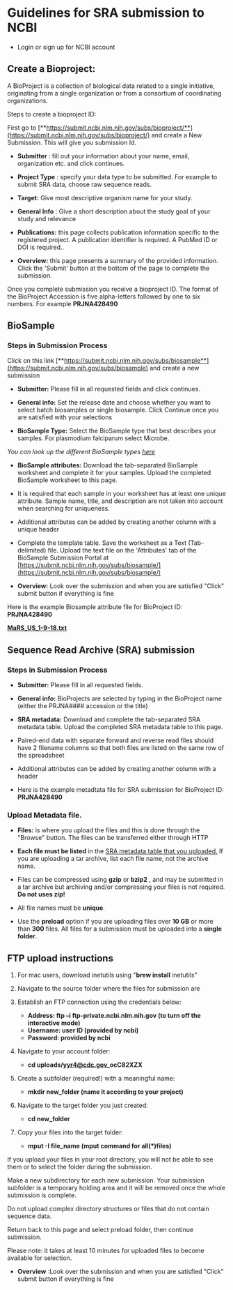 # **Guidelines for SRA submission to NCBI**

- Login or sign up for NCBI account

## Create a Bioproject:

A BioProject is a collection of biological data related to a single initiative, originating from a single organization or from a consortium of coordinating organizations.

Steps to create a bioproject ID:

First go to [**https://submit.ncbi.nlm.nih.gov/subs/bioproject/**](https://submit.ncbi.nlm.nih.gov/subs/bioproject/) and create a New Submission. This will give you submission Id.

  - **Submitter** : fill out your information about your name, email, organization etc. and click continues.

  - **Project Type** : specify your data type to be submitted. For example to submit SRA data, choose raw sequence reads.

  - **Target:** Give most descriptive organism name for your study.

  - **General Info** : Give a short description about the study goal of your study and relevance

  - **Publications:** this page collects publication information specific to the registered project. A publication identifier is required. A PubMed ID or DOI is required..

  - **Overview:** this page presents a summary of the provided information. Click the 'Submit' button at the bottom of the page to complete the submission.

Once you complete submission you receive a bioproject ID. The format of the BioProject Accession is five alpha-letters followed by one to six numbers. For example **PRJNA428490**

## BioSample

### Steps in Submission Process

Click on this link [**https://submit.ncbi.nlm.nih.gov/subs/biosample**](https://submit.ncbi.nlm.nih.gov/subs/biosample) and create a new submission

- **Submitter:** Please fill in all requested fields and click continues.

- **General info:** Set the release date and choose whether you want to select batch biosamples or single biosample. Click Continue once you are satisfied with your selections

- **BioSample Type:** Select the BioSample type that best describes your samples. For plasmodium falciparum select Microbe.

*You can look up the different BioSample types [here](https://submit.ncbi.nlm.nih.gov/biosample/template/)*

- **BioSample attributes:** Download the tab-separated BioSample worksheet and complete it for your samples. Upload the completed BioSample worksheet to this page.

- It is required that each sample in your worksheet has at least one unique attribute. Sample name, title, and description are not taken into account when searching for uniqueness.
- Additional attributes can be added by creating another column with a unique header
- Complete the template table. Save the worksheet as a Text (Tab-delimited) file. Upload the text file on the 'Attributes' tab of the BioSample Submission Portal at [https://submit.ncbi.nlm.nih.gov/subs/biosample/](https://submit.ncbi.nlm.nih.gov/subs/biosample/)

- **Overview:** Look over the submission and when you are satisfied "Click" submit button if everything is fine

Here is the example Biosample attribute file for BioProject ID: **PRJNA428490**

[**MaRS\_US\_1-9-18.txt**](https://submit.ncbi.nlm.nih.gov/api/2.0/files/bzlzwfuz/mars_us_1-9-18.txt/?format=attachment)

## Sequence Read Archive (SRA) submission

### Steps in Submission Process

- **Submitter:** Please fill in all requested fields.
- **General info:** BioProjects are selected by typing in the BioProject name (either the PRJNA#### accession or the title)
- **SRA metadata:** Download and complete the tab-separated SRA metadata table. Upload the completed SRA metadata table to this page.

- Paired-end data with separate forward and reverse read files should have 2 filename columns so that both files are listed on the same row of the spreadsheet
- Additional attributes can be added by creating another column with a header

- Here is the example metadtata file for SRA submission for BioProject ID: **PRJNA428490**

### Upload Metadata file.

- **Files:** is where you upload the files and this is done through the "Browse" button. The files can be transferred either through HTTP

- **Each file must be listed** in the [SRA metadata table that you uploaded.](https://submit.ncbi.nlm.nih.gov/api/2.0/files/?format=attachment) If you are uploading a tar archive, list each file name, not the archive name.
- Files can be compressed using  **gzip**  or  **bzip2** , and may be submitted in a tar archive but archiving and/or compressing your files is not required.  **Do not uses zip!**
- All file names must be  **unique**.

- Use the  **preload**  option if you are uploading files over  **10 GB**  or more than  **300**  files. All files for a submission must be uploaded into a  **single folder**.

## **FTP upload instructions**

1. For mac users, download inetutils using "**brew install** inetutils"
2. Navigate to the source folder where the files for submission are
3. Establish an FTP connection using the credentials below:

    - **Address: ftp –i ftp-private.ncbi.nlm.nih.gov (to turn off the interactive mode)**
    - **Username: user ID (provided by ncbi)**
    - **Password: provided by ncbi**

4. Navigate to your account folder:

    - **cd uploads/yyr4@cdc.gov\_ocC82XZX**

5. Create a subfolder (required!) with a meaningful name:

    - **mkdir new\_folder (name it according to your project)**

6. Navigate to the target folder you just created:

    - **cd new\_folder**

7. Copy your files into the target folder:

    - **mput -I file\_name (mput command for all(\*)files)**

If you upload your files in your root directory, you will not be able to see them or to select the folder during the submission.

Make a new subdirectory for each new submission. Your submission subfolder is a temporary holding area and it will be removed once the whole submission is complete.

Do not upload complex directory structures or files that do not contain sequence data.

Return back to this page and select preload folder, then continue submission.

Please note: it takes at least 10 minutes for uploaded files to become available for selection.

- **Overview** :Look over the submission and when you are satisfied "Click" submit button if everything is fine